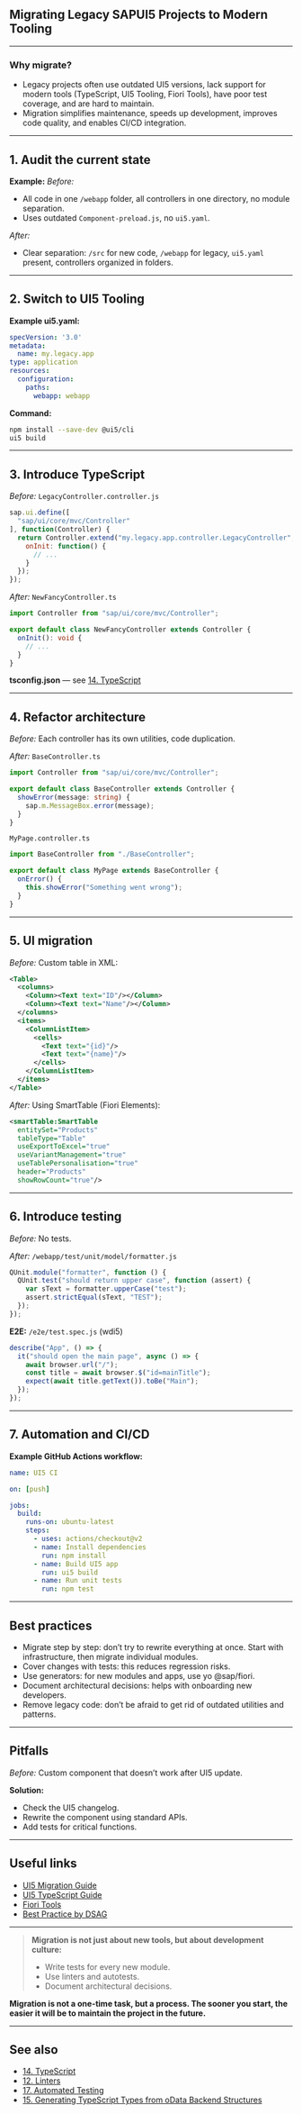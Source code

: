 ## Migrating Legacy SAPUI5 Projects to Modern Tooling

---

### Why migrate?

- Legacy projects often use outdated UI5 versions, lack support for modern tools (TypeScript, UI5 Tooling, Fiori Tools), have poor test coverage, and are hard to maintain.
- Migration simplifies maintenance, speeds up development, improves code quality, and enables CI/CD integration.

---

## 1. Audit the current state

**Example:**
_Before:_
- All code in one `/webapp` folder, all controllers in one directory, no module separation.
- Uses outdated `Component-preload.js`, no `ui5.yaml`.

_After:_
- Clear separation: `/src` for new code, `/webapp` for legacy, `ui5.yaml` present, controllers organized in folders.

---

## 2. Switch to UI5 Tooling

**Example ui5.yaml:**
```yaml
specVersion: '3.0'
metadata:
  name: my.legacy.app
type: application
resources:
  configuration:
    paths:
      webapp: webapp
```
**Command:**
```bash
npm install --save-dev @ui5/cli
ui5 build
```

---

## 3. Introduce TypeScript

_Before:_
`LegacyController.controller.js`
```js
sap.ui.define([
  "sap/ui/core/mvc/Controller"
], function(Controller) {
  return Controller.extend("my.legacy.app.controller.LegacyController", {
    onInit: function() {
      // ...
    }
  });
});
```

_After:_
`NewFancyController.ts`
```typescript
import Controller from "sap/ui/core/mvc/Controller";

export default class NewFancyController extends Controller {
  onInit(): void {
    // ...
  }
}
```
**tsconfig.json** — see [14. TypeScript](14.%20TypeScript.md)

---

## 4. Refactor architecture

_Before:_
Each controller has its own utilities, code duplication.

_After:_
`BaseController.ts`
```typescript
import Controller from "sap/ui/core/mvc/Controller";

export default class BaseController extends Controller {
  showError(message: string) {
    sap.m.MessageBox.error(message);
  }
}
```
`MyPage.controller.ts`
```typescript
import BaseController from "./BaseController";

export default class MyPage extends BaseController {
  onError() {
    this.showError("Something went wrong");
  }
}
```

---

## 5. UI migration

_Before:_
Custom table in XML:
```xml
<Table>
  <columns>
    <Column><Text text="ID"/></Column>
    <Column><Text text="Name"/></Column>
  </columns>
  <items>
    <ColumnListItem>
      <cells>
        <Text text="{id}"/>
        <Text text="{name}"/>
      </cells>
    </ColumnListItem>
  </items>
</Table>
```

_After:_
Using SmartTable (Fiori Elements):
```xml
<smartTable:SmartTable
  entitySet="Products"
  tableType="Table"
  useExportToExcel="true"
  useVariantManagement="true"
  useTablePersonalisation="true"
  header="Products"
  showRowCount="true"/>
```

---

## 6. Introduce testing

_Before:_
No tests.

_After:_
`/webapp/test/unit/model/formatter.js`
```js
QUnit.module("formatter", function () {
  QUnit.test("should return upper case", function (assert) {
    var sText = formatter.upperCase("test");
    assert.strictEqual(sText, "TEST");
  });
});
```
**E2E:**
`/e2e/test.spec.js` (wdi5)
```js
describe("App", () => {
  it("should open the main page", async () => {
    await browser.url("/");
    const title = await browser.$("id=mainTitle");
    expect(await title.getText()).toBe("Main");
  });
});
```

---

## 7. Automation and CI/CD

**Example GitHub Actions workflow:**
```yaml
name: UI5 CI

on: [push]

jobs:
  build:
    runs-on: ubuntu-latest
    steps:
      - uses: actions/checkout@v2
      - name: Install dependencies
        run: npm install
      - name: Build UI5 app
        run: ui5 build
      - name: Run unit tests
        run: npm test
```

---

## Best practices

- Migrate step by step: don’t try to rewrite everything at once. Start with infrastructure, then migrate individual modules.
- Cover changes with tests: this reduces regression risks.
- Use generators: for new modules and apps, use yo @sap/fiori.
- Document architectural decisions: helps with onboarding new developers.
- Remove legacy code: don’t be afraid to get rid of outdated utilities and patterns.

---

## Pitfalls

_Before:_
Custom component that doesn’t work after UI5 update.

**Solution:**
- Check the UI5 changelog.
- Rewrite the component using standard APIs.
- Add tests for critical functions.

---

## Useful links

- [UI5 Migration Guide](https://sap.github.io/ui5-tooling/pages/guide-migrate/)
- [UI5 TypeScript Guide](https://sap.github.io/ui5-typescript/)
- [Fiori Tools](https://sap.github.io/open-ux-tools/guides/fiori-tools/)
- [Best Practice by DSAG](https://1dsag.github.io/UI5-Best-Practice/)

---

> **Migration is not just about new tools, but about development culture:**
> - Write tests for every new module.
> - Use linters and autotests.
> - Document architectural decisions.

**Migration is not a one-time task, but a process. The sooner you start, the easier it will be to maintain the project in the future.**

---

## See also
- [14. TypeScript](14.%20TypeScript.md)
- [12. Linters](12.%20Linters.md)
- [17. Automated Testing](17.%20Automated%20Testing.md)
- [15. Generating TypeScript Types from oData Backend Structures](15.%20Generating%20TypeScript%20Types%20from%20oData%20Backend%20Structures.md) 
